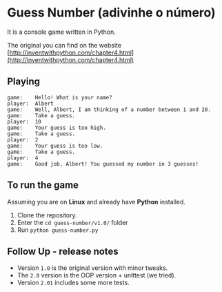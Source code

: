 # Guess Number (adivinhe o número)

It is a console game written in Python.

The original you can find on the website 
[http://inventwithpython.com/chapter4.html](http://inventwithpython.com/chapter4.html)


## Playing

    game:    Hello! What is your name?
    player:  Albert
    game:    Well, Albert, I am thinking of a number between 1 and 20.
    game:    Take a guess.
    player:  10
    game:    Your guess is too high.
    game:    Take a guess.
    player:  2
    game:    Your guess is too low.
    game:    Take a guess.
    player:  4
    game:    Good job, Albert! You guessed my number in 3 guesses!
    
        
## To run the game

Assuming you are on __Linux__ and already have __Python__ installed.

1. Clone the repository.
2. Enter the `cd guess-number/v1.0/` folder
3. Run `python guess-number.py`


## Follow Up - release notes

+ Version `1.0` is the original version with minor tweaks.
+ The `2.0` version is the OOP version + unittest (we tried).
+ Version `2.01` includes some more tests.